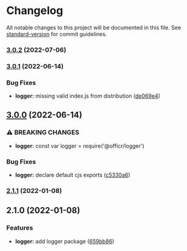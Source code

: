 # Changelog

All notable changes to this project will be documented in this file. See [standard-version](https://github.com/conventional-changelog/standard-version) for commit guidelines.

### [3.0.2](https://github.com/stasson/officr/compare/v3.0.1...v3.0.2) (2022-07-06)

### [3.0.1](https://github.com/stasson/officr/compare/v3.0.0...v3.0.1) (2022-06-14)


### Bug Fixes

* **logger:** missing valid index.js from distribution ([de069e4](https://github.com/stasson/officr/commit/de069e4fad7a5100003034dec6dc6f6c6dbdbe7d))

## [3.0.0](https://github.com/stasson/officr/compare/v2.1.1...v3.0.0) (2022-06-14)


### ⚠ BREAKING CHANGES

* **logger:** const var logger = require('@officr/logger')

### Bug Fixes

* **logger:** declare default cjs exports ([c5330a6](https://github.com/stasson/officr/commit/c5330a6af0e451a26735d0dc867c4dba6765f530))

### [2.1.1](https://github.com/stasson/officr/compare/v2.1.0...v2.1.1) (2022-01-08)

## 2.1.0 (2022-01-08)

### Features

- **logger:** add logger package
  ([659bb86](https://github.com/stasson/officr/commit/659bb86f71befa88ba2cbfa187fce1fe8e46f1df))
